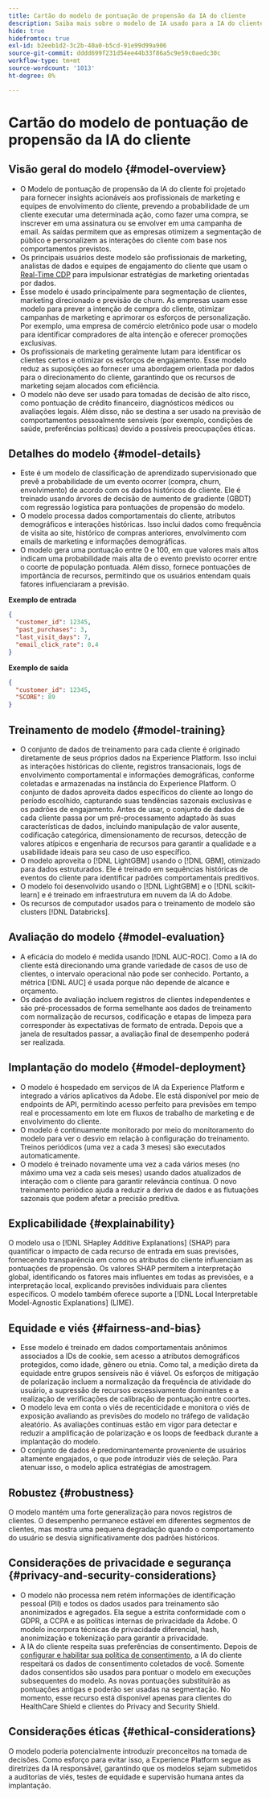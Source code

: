 ```yaml
---
title: Cartão do modelo de pontuação de propensão da IA do cliente
description: Saiba mais sobre o modelo de IA usado para a IA do cliente.
hide: true
hidefromtoc: true
exl-id: b2eeb1d2-3c2b-40a0-b5cd-91e99d99a906
source-git-commit: dddd699f231d54ee44b33f86a5c9e59c0aedc30c
workflow-type: tm+mt
source-wordcount: '1013'
ht-degree: 0%

---
```


# Cartão do modelo de pontuação de propensão da IA do cliente

## Visão geral do modelo {#model-overview}

* O Modelo de pontuação de propensão da IA do cliente foi projetado para fornecer insights acionáveis aos profissionais de marketing e equipes de envolvimento do cliente, prevendo a probabilidade de um cliente executar uma determinada ação, como fazer uma compra, se inscrever em uma assinatura ou se envolver em uma campanha de email. As saídas permitem que as empresas otimizem a segmentação de público e personalizem as interações do cliente com base nos comportamentos previstos.
* Os principais usuários deste modelo são profissionais de marketing, analistas de dados e equipes de engajamento do cliente que usam o [Real-Time CDP](../../../rtcdp/home.md) para impulsionar estratégias de marketing orientadas por dados.
* Esse modelo é usado principalmente para segmentação de clientes, marketing direcionado e previsão de churn. As empresas usam esse modelo para prever a intenção de compra do cliente, otimizar campanhas de marketing e aprimorar os esforços de personalização. Por exemplo, uma empresa de comércio eletrônico pode usar o modelo para identificar compradores de alta intenção e oferecer promoções exclusivas.
* Os profissionais de marketing geralmente lutam para identificar os clientes certos e otimizar os esforços de engajamento. Esse modelo reduz as suposições ao fornecer uma abordagem orientada por dados para o direcionamento do cliente, garantindo que os recursos de marketing sejam alocados com eficiência.
* O modelo não deve ser usado para tomadas de decisão de alto risco, como pontuação de crédito financeiro, diagnósticos médicos ou avaliações legais. Além disso, não se destina a ser usado na previsão de comportamentos pessoalmente sensíveis (por exemplo, condições de saúde, preferências políticas) devido a possíveis preocupações éticas.

## Detalhes do modelo {#model-details}

* Este é um modelo de classificação de aprendizado supervisionado que prevê a probabilidade de um evento ocorrer (compra, churn, envolvimento) de acordo com os dados históricos do cliente. Ele é treinado usando árvores de decisão de aumento de gradiente (GBDT) com regressão logística para pontuações de propensão do modelo.
* O modelo processa dados comportamentais do cliente, atributos demográficos e interações históricas. Isso inclui dados como frequência de visita ao site, histórico de compras anteriores, envolvimento com emails de marketing e informações demográficas.
* O modelo gera uma pontuação entre 0 e 100, em que valores mais altos indicam uma probabilidade mais alta de o evento previsto ocorrer entre o coorte de população pontuada. Além disso, fornece pontuações de importância de recursos, permitindo que os usuários entendam quais fatores influenciaram a previsão.

**Exemplo de entrada**

```json
{ 
  "customer_id": 12345, 
  "past_purchases": 3, 
  "last_visit_days": 7,
  "email_click_rate": 0.4 
}
```

**Exemplo de saída**

```json
{ 
  "customer_id": 12345,
  "SCORE": 89 
}
```

## Treinamento de modelo {#model-training}

* O conjunto de dados de treinamento para cada cliente é originado diretamente de seus próprios dados na Experience Platform. Isso inclui as interações históricas do cliente, registros transacionais, logs de envolvimento comportamental e informações demográficas, conforme coletadas e armazenadas na instância do Experience Platform. O conjunto de dados aproveita dados específicos do cliente ao longo do período escolhido, capturando suas tendências sazonais exclusivas e os padrões de engajamento. Antes de usar, o conjunto de dados de cada cliente passa por um pré-processamento adaptado às suas características de dados, incluindo manipulação de valor ausente, codificação categórica, dimensionamento de recursos, detecção de valores atípicos e engenharia de recursos para garantir a qualidade e a usabilidade ideais para seu caso de uso específico.
* O modelo aproveita o [!DNL LightGBM] usando o [!DNL GBM], otimizado para dados estruturados. Ele é treinado em sequências históricas de eventos do cliente para identificar padrões comportamentais preditivos.
* O modelo foi desenvolvido usando o [!DNL LightGBM] e o [!DNL scikit-learn] e é treinado em infraestrutura em nuvem da IA do Adobe.
* Os recursos de computador usados para o treinamento de modelo são clusters [!DNL Databricks].

## Avaliação do modelo {#model-evaluation}

* A eficácia do modelo é medida usando [!DNL AUC-ROC]. Como a IA do cliente está direcionando uma grande variedade de casos de uso de clientes, o intervalo operacional não pode ser conhecido. Portanto, a métrica [!DNL AUC] é usada porque não depende de alcance e orçamento.
* Os dados de avaliação incluem registros de clientes independentes e são pré-processados de forma semelhante aos dados de treinamento com normalização de recursos, codificação e etapas de limpeza para corresponder às expectativas de formato de entrada. Depois que a janela de resultados passar, a avaliação final de desempenho poderá ser realizada.

## Implantação do modelo {#model-deployment}

* O modelo é hospedado em serviços de IA da Experience Platform e integrado a vários aplicativos da Adobe. Ele está disponível por meio de endpoints de API, permitindo acesso perfeito para previsões em tempo real e processamento em lote em fluxos de trabalho de marketing e de envolvimento do cliente.
* O modelo é continuamente monitorado por meio do monitoramento do modelo para ver o desvio em relação à configuração do treinamento. Treinos periódicos (uma vez a cada 3 meses) são executados automaticamente.
* O modelo é treinado novamente uma vez a cada vários meses (no máximo uma vez a cada seis meses) usando dados atualizados de interação com o cliente para garantir relevância contínua. O novo treinamento periódico ajuda a reduzir a deriva de dados e as flutuações sazonais que podem afetar a precisão preditiva.

## Explicabilidade {#explainability}

O modelo usa o [!DNL SHapley Additive Explanations] (SHAP) para quantificar o impacto de cada recurso de entrada em suas previsões, fornecendo transparência em como os atributos do cliente influenciam as pontuações de propensão. Os valores SHAP permitem a interpretação global, identificando os fatores mais influentes em todas as previsões, e a interpretação local, explicando previsões individuais para clientes específicos. O modelo também oferece suporte a [!DNL Local Interpretable Model-Agnostic Explanations] (LIME).

## Equidade e viés {#fairness-and-bias}

* Esse modelo é treinado em dados comportamentais anônimos associados a IDs de cookie, sem acesso a atributos demográficos protegidos, como idade, gênero ou etnia. Como tal, a medição direta da equidade entre grupos sensíveis não é viável. Os esforços de mitigação de polarização incluem a normalização da frequência de atividade do usuário, a supressão de recursos excessivamente dominantes e a realização de verificações de calibração de pontuação entre coortes.
* O modelo leva em conta o viés de recenticidade e monitora o viés de exposição avaliando as previsões do modelo no tráfego de validação aleatório. As avaliações contínuas estão em vigor para detectar e reduzir a amplificação de polarização e os loops de feedback durante a implantação do modelo.
* O conjunto de dados é predominantemente proveniente de usuários altamente engajados, o que pode introduzir viés de seleção. Para atenuar isso, o modelo aplica estratégias de amostragem.

## Robustez {#robustness}

O modelo mantém uma forte generalização para novos registros de clientes. O desempenho permanece estável em diferentes segmentos de clientes, mas mostra uma pequena degradação quando o comportamento do usuário se desvia significativamente dos padrões históricos.

## Considerações de privacidade e segurança {#privacy-and-security-considerations}

* O modelo não processa nem retém informações de identificação pessoal (PII) e todos os dados usados para treinamento são anonimizados e agregados. Ela segue a estrita conformidade com o GDPR, a CCPA e as políticas internas de privacidade da Adobe. O modelo incorpora técnicas de privacidade diferencial, hash, anonimização e tokenização para garantir a privacidade.
* A IA do cliente respeita suas preferências de consentimento. Depois de [configurar e habilitar sua política de consentimento](../../../data-governance/policies/user-guide.md#create-a-consent-policy), a IA do cliente respeitará os dados de consentimento coletados de você. Somente dados consentidos são usados para pontuar o modelo em execuções subsequentes do modelo. As novas pontuações substituirão as pontuações antigas e poderão ser usadas na segmentação. No momento, esse recurso está disponível apenas para clientes do HealthCare Shield e clientes do Privacy and Security Shield.

## Considerações éticas {#ethical-considerations}

O modelo poderia potencialmente introduzir preconceitos na tomada de decisões. Como esforço para evitar isso, a Experience Platform segue as diretrizes da IA responsável, garantindo que os modelos sejam submetidos a auditorias de viés, testes de equidade e supervisão humana antes da implantação.
